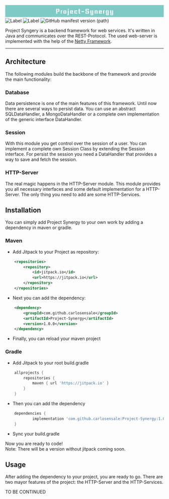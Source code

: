 ![project_synergy_banner](Banner.svg)
<br>
![Label](https://img.shields.io/badge/Project-Synergy-success) 
![Label](https://img.shields.io/badge/Language-Java-red)
![GitHub manifest version (path)](https://img.shields.io/github/manifest-json/v/carlosensale/Project-Synergy)

Project Syngery is a backend framework for web services. It's written in Java and communicates over the REST-Protocol.
The used web-server is implemented with the help of the [Netty Framework](https://github.com/netty/netty).
<hr>

## Architecture
The following modules build the backbone of the framework and provide the main functionality:
### Database
Data persistence is one of the main features of this framework. Until now there are several ways to
persist data. You can use an abstract SQLDataHandler, a MongoDataHandler or a complete own implementation
of the generic interface DataHandler.
### Session
With this module you get control over the session of a user. You can implement a complete own
Session Class by extending the Session interface. For persist the session you need a DataHandler
that provides a way to save and fetch the session.
### HTTP-Server
The real magic happens in the HTTP-Server module. This module provides you all necessary interfaces
and some default implementation for a HTTP-Server. The only thing you need to add are some HTTP-Services.

## Installation
You can simply add Project Synergy to your own work by adding a dependency in maven or gradle.

### Maven
- Add Jitpack to your Project as repository:
```xml
    <repositories>
	    <repository>
		    <id>jitpack.io</id>
		    <url>https://jitpack.io</url>
		</repository>
    </repositories>
```

- Next you can add the dependency:
```xml
    <dependency>
	    <groupId>com.github.carlosensale</groupId>
	    <artifactId>Project-Synergy</artifactId>
	    <version>1.0.0</version>
    </dependency>
```
- Finally, you can reload your maven project

### Gradle
- Add Jitpack to your root build.gradle
```groovy
	allprojects {
		repositories {
			maven { url 'https://jitpack.io' }
		}
	}
```
- Then you can add the dependency
```groovy
	dependencies {
	        implementation 'com.github.carlosensale:Project-Synergy:1.0.0'
	}
```
- Sync your build.gradle

Now you are ready to code! <br>
Note: There will be a version without jitpack coming soon.

## Usage

After adding the dependency to your project, you are ready to go. There are two mayor features of the project:
the HTTP-Server and the HTTP-Services.

TO BE CONTINUED
